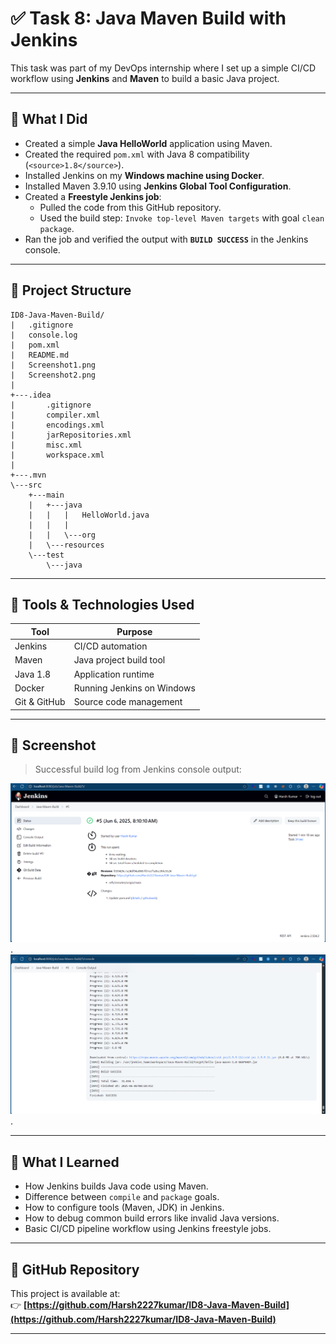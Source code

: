# ✅ Task 8: Java Maven Build with Jenkins

This task was part of my DevOps internship where I set up a simple CI/CD workflow using **Jenkins** and **Maven** to build a basic Java project.

---

## 🚀 What I Did

- Created a simple **Java HelloWorld** application using Maven.
- Created the required `pom.xml` with Java 8 compatibility (`<source>1.8</source>`).
- Installed Jenkins on my **Windows machine using Docker**.
- Installed Maven 3.9.10 using **Jenkins Global Tool Configuration**.
- Created a **Freestyle Jenkins job**:
  - Pulled the code from this GitHub repository.
  - Used the build step: `Invoke top-level Maven targets` with goal `clean package`.
- Ran the job and verified the output with **`BUILD SUCCESS`** in the Jenkins console.

---

## 📂 Project Structure

```
ID8-Java-Maven-Build/
|   .gitignore
|   console.log
|   pom.xml
|   README.md
|   Screenshot1.png
|   Screenshot2.png
|
+---.idea
|       .gitignore
|       compiler.xml
|       encodings.xml
|       jarRepositories.xml
|       misc.xml
|       workspace.xml
|
+---.mvn
\---src
    +---main
    |   +---java
    |   |   |   HelloWorld.java
    |   |   |
    |   |   \---org
    |   \---resources
    \---test
        \---java

```
---

## 🧪 Tools & Technologies Used

| Tool       | Purpose                        |
|------------|--------------------------------|
| Jenkins    | CI/CD automation               |
| Maven      | Java project build tool        |
| Java 1.8   | Application runtime            |
| Docker     | Running Jenkins on Windows     |
| Git & GitHub | Source code management       |

---

## 📸 Screenshot

> Successful build log from Jenkins console output:

![Build Success 1](Screenshot1.png) .
![Build Success 2](Screenshot2.png) .

---

## 🧠 What I Learned

- How Jenkins builds Java code using Maven.
- Difference between `compile` and `package` goals.
- How to configure tools (Maven, JDK) in Jenkins.
- How to debug common build errors like invalid Java versions.
- Basic CI/CD pipeline workflow using Jenkins freestyle jobs.

---

## 🔗 GitHub Repository

This project is available at:  
👉 **[https://github.com/Harsh2227kumar/ID8-Java-Maven-Build](https://github.com/Harsh2227kumar/ID8-Java-Maven-Build)**

---
